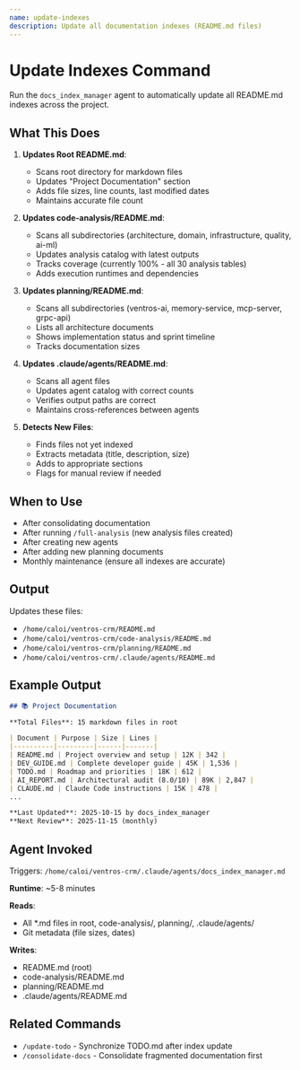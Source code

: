 ```yaml
---
name: update-indexes
description: Update all documentation indexes (README.md files)
---
```


# Update Indexes Command

Run the `docs_index_manager` agent to automatically update all README.md indexes across the project.

## What This Does

1. **Updates Root README.md**:
   - Scans root directory for markdown files
   - Updates "Project Documentation" section
   - Adds file sizes, line counts, last modified dates
   - Maintains accurate file count

2. **Updates code-analysis/README.md**:
   - Scans all subdirectories (architecture, domain, infrastructure, quality, ai-ml)
   - Updates analysis catalog with latest outputs
   - Tracks coverage (currently 100% - all 30 analysis tables)
   - Adds execution runtimes and dependencies

3. **Updates planning/README.md**:
   - Scans all subdirectories (ventros-ai, memory-service, mcp-server, grpc-api)
   - Lists all architecture documents
   - Shows implementation status and sprint timeline
   - Tracks documentation sizes

4. **Updates .claude/agents/README.md**:
   - Scans all agent files
   - Updates agent catalog with correct counts
   - Verifies output paths are correct
   - Maintains cross-references between agents

5. **Detects New Files**:
   - Finds files not yet indexed
   - Extracts metadata (title, description, size)
   - Adds to appropriate sections
   - Flags for manual review if needed

## When to Use

- After consolidating documentation
- After running `/full-analysis` (new analysis files created)
- After creating new agents
- After adding new planning documents
- Monthly maintenance (ensure all indexes are accurate)

## Output

Updates these files:
- `/home/caloi/ventros-crm/README.md`
- `/home/caloi/ventros-crm/code-analysis/README.md`
- `/home/caloi/ventros-crm/planning/README.md`
- `/home/caloi/ventros-crm/.claude/agents/README.md`

## Example Output

```markdown
## 📚 Project Documentation

**Total Files**: 15 markdown files in root

| Document | Purpose | Size | Lines |
|----------|---------|------|-------|
| README.md | Project overview and setup | 12K | 342 |
| DEV_GUIDE.md | Complete developer guide | 45K | 1,536 |
| TODO.md | Roadmap and priorities | 18K | 612 |
| AI_REPORT.md | Architectural audit (8.0/10) | 89K | 2,847 |
| CLAUDE.md | Claude Code instructions | 15K | 478 |
...

**Last Updated**: 2025-10-15 by docs_index_manager
**Next Review**: 2025-11-15 (monthly)
```

## Agent Invoked

Triggers: `/home/caloi/ventros-crm/.claude/agents/docs_index_manager.md`

**Runtime**: ~5-8 minutes

**Reads**:
- All *.md files in root, code-analysis/, planning/, .claude/agents/
- Git metadata (file sizes, dates)

**Writes**:
- README.md (root)
- code-analysis/README.md
- planning/README.md
- .claude/agents/README.md

## Related Commands

- `/update-todo` - Synchronize TODO.md after index update
- `/consolidate-docs` - Consolidate fragmented documentation first
